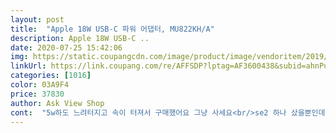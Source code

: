 ```yaml
---
layout: post 
title:  "Apple 18W USB-C 파워 어댑터, MU822KH/A" 
description: Apple 18W USB-C ..
date: 2020-07-25 15:42:06 
img: https://static.coupangcdn.com/image/product/image/vendoritem/2019/09/19/4246545426/35b76f5a-89ff-4753-9336-2c86c10dabf3.jpg 
linkUrl: https://link.coupang.com/re/AFFSDP?lptag=AF3600438&subid=ahnPublicAsk&pageKey=172129845&itemId=492126336&vendorItemId=4246545426&traceid=V0-113-416130211d0f1dcb 
categories: [1016] 
color: 03A9F4 
price: 37830 
author: Ask View Shop 
cont:  "5w하도 느려터지고 속이 터져서 구매했어요 그냥 사세요<br/>se2 하나 샀을뿐인데 무선충전기도 사고 케이스도 필름도 스티커도<br/>감사합니다 잘 사용할게요<br/>갤럭시에서 아이폰xs로 갈아 탄이후 돈이 많이 드네요;; 고속 어댑터 케이블등등<br/>고속충전기를 안넣어주기로 유명한데 프로4세대는<br/>구매를 했습니다 ㅎㅎ 평상시 애플은 패드제품에도<br/>그래도 usb c 타입 고속 충전 어댑터가 들어있네요<br/>그리고 충전속도가 전작 프로2세대보다 제가 느끼기에는<br/>너무 머네요,,아직 써보진 못했지만 정품인거확실해요<br/>또 따로 사야하더군요 케이블?을 고속충전을 위한 길은<br/>몰랐는데 아이폰 충전기랑 그냥 연결하려했는디<br/>빠른 것 같아요 애플제품이 원래 충전이 느리기로<br/>사고 돈 많이 썼네요 그만큼 좋긴하더라고요 저한테 나이폰이 더 잘맞는듯<br/>손바닥보다 작아요 이 쪼그만거 하나에 거의 4만원이라니,,<br/>아무튼 충전도 잘되고 너무 좋네요<br/>아이패드 프로3세대를 충전하기 위해<br/>여분으로 사용하기 위해 하나를 더 주문했습니다<br/>유명한데 이번에는 그래도 나름 괜찮네요 ㅎㅎ<br/>좋아요 근데 이거 하나만 주더라고요.<br/>.<br/><br/>충전속도도 빠르고 에어팟프로 에어팟 등 빠르게 충전되서 좋네요 성격이 급하시면 무조건 사세요<br/>" 
---
```

